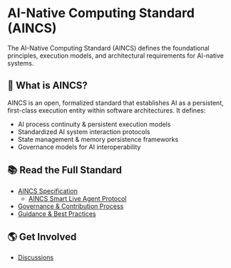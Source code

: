 # AI-Native Computing Standard (AINCS)
The AI-Native Computing Standard (AINCS) defines the foundational principles, execution models, and architectural requirements for AI-native systems.

## 📜 What is AINCS?
AINCS is an open, formalized standard that establishes AI as a persistent, first-class execution entity within software architectures. It defines:
- AI process continuity & persistent execution models
- Standardized AI system interaction protocols
- State management & memory persistence frameworks
- Governance models for AI interoperability

## 📚 Read the Full Standard
- [AINCS Specification](./AINCS-Specification.md)
  - [AINCS Smart Live Agent Protocol](./XSLAP.md)
- [Governance & Contribution Process](./governance.md)
- [Guidance & Best Practices](./guidance.md)

## 🌎 Get Involved
- [Discussions](https://github.com/AI-Native-Computing/AINCS-Standard/discussions/)

